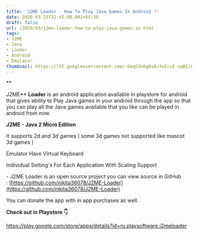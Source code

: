 ```yaml
---
title: 'J2ME Loader - How To Play Java Games In Android ?'
date: 2020-03-15T22:45:00.001+05:30
draft: false
url: /2020/03/j2me-loader-how-to-play-java-games-in.html
tags: 
- J2ME
- Java
- Loader
- Android
- Emulator
thumbnail: https://lh3.googleusercontent.com/-GeqCGnDg6vA/XoIcsE-sqBI/AAAAAAAABQQ/onjjEyDkW5IysEyEBkBNSXo1AhWcRIdJwCLcBGAsYHQ/s1600/IMG_20200111_105332_780-02-13.jpeg
---
```


**

J2ME** **Loader** is an android application available in playstore for android that gives ability to Play Java games in your android through the app so that you can play all the Java games available that you like can be played in android from now.

  

**J2ME - Java 2 Micro Edition**

  

It supports 2d and 3d games ( some 3d games not supported like mascot 3d games )

  

Emulator Have Virtual Keyboard

  

Individual Setting's For Each Application With Scaling Support 

  

\- J2ME Loader is an open source project you can view source in GitHub : [https://github.com/nikita36078/J2ME-Loader](https://github.com/nikita36078/J2ME-Loader)

  

You can donate the app with in app purchases as well.

  

**Check out in Playstore 👇**

  

https://play.google.com/store/apps/details?id=ru.playsoftware.j2meloader